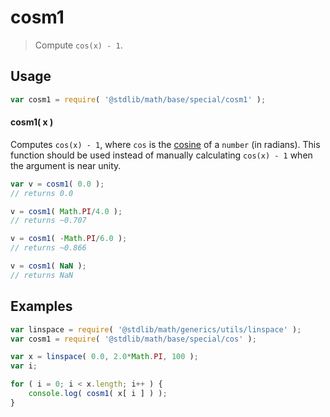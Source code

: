 # cosm1

> Compute `cos(x) - 1`.


<section class="usage">

## Usage

``` javascript
var cosm1 = require( '@stdlib/math/base/special/cosm1' );
```

#### cosm1( x )

Computes `cos(x) - 1`, where `cos` is the [cosine][cosine] of a `number` (in radians). This function should be used instead of manually calculating `cos(x) - 1` when the argument is near unity.

``` javascript
var v = cosm1( 0.0 );
// returns 0.0

v = cosm1( Math.PI/4.0 );
// returns ~0.707

v = cosm1( -Math.PI/6.0 );
// returns ~0.866

v = cosm1( NaN );
// returns NaN
```

</section>

<!-- /.usage -->


<section class="examples">

## Examples

``` javascript
var linspace = require( '@stdlib/math/generics/utils/linspace' );
var cosm1 = require( '@stdlib/math/base/special/cos' );

var x = linspace( 0.0, 2.0*Math.PI, 100 );
var i;

for ( i = 0; i < x.length; i++ ) {
    console.log( cosm1( x[ i ] ) );
}
```

</section>

<!-- /.examples -->


<section class="links">

[cosine]: https://en.wikipedia.org/wiki/Cosine

</section>

<!-- /.links -->

